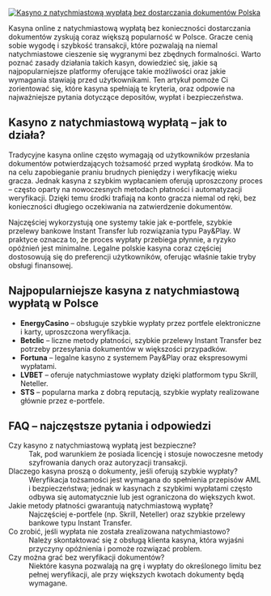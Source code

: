[![Kasyno z natychmiastową wypłatą bez dostarczania dokumentów Polska](https://123-caf.pages.dev/gitsignup.png)](https://vrmoo.ru/Bt82HjjY)

<p>Kasyna online z natychmiastową wypłatą bez konieczności dostarczania dokumentów zyskują coraz większą popularność w Polsce. Gracze cenią sobie wygodę i szybkość transakcji, które pozwalają na niemal natychmiastowe cieszenie się wygranymi bez zbędnych formalności. Warto poznać zasady działania takich kasyn, dowiedzieć się, jakie są najpopularniejsze platformy oferujące takie możliwości oraz jakie wymagania stawiają przed użytkownikami. Ten artykuł pomoże Ci zorientować się, które kasyna spełniają te kryteria, oraz odpowie na najważniejsze pytania dotyczące depositów, wypłat i bezpieczeństwa.</p>  <h2>Kasyno z natychmiastową wypłatą – jak to działa?</h2> <p>Tradycyjne kasyna online często wymagają od użytkowników przesłania dokumentów potwierdzających tożsamość przed wypłatą środków. Ma to na celu zapobieganie praniu brudnych pieniędzy i weryfikację wieku gracza. Jednak kasyna z szybkim wypłacaniem oferują uproszczony proces – często oparty na nowoczesnych metodach płatności i automatyzacji weryfikacji. Dzięki temu środki trafiają na konto gracza niemal od ręki, bez konieczności długiego oczekiwania na zatwierdzenie dokumentów.</p>  <p>Najczęściej wykorzystują one systemy takie jak e-portfele, szybkie przelewy bankowe Instant Transfer lub rozwiązania typu Pay&Play. W praktyce oznacza to, że proces wypłaty przebiega płynnie, a ryzyko opóźnień jest minimalne. Legalne polskie kasyna coraz częściej dostosowują się do preferencji użytkowników, oferując właśnie takie tryby obsługi finansowej.</p>  <h2>Najpopularniejsze kasyna z natychmiastową wypłatą w Polsce</h2> <ul>   <li><strong>EnergyCasino</strong> – obsługuje szybkie wypłaty przez portfele elektroniczne i karty, uproszczona weryfikacja.</li>   <li><strong>Betclic</strong> – liczne metody płatności, szybkie przelewy Instant Transfer bez potrzeby przesyłania dokumentów w większości przypadków.</li>   <li><strong>Fortuna</strong> – legalne kasyno z systemem Pay&Play oraz ekspresowymi wypłatami.</li>   <li><strong>LVBET</strong> – oferuje natychmiastowe wypłaty dzięki platformom typu Skrill, Neteller.</li>   <li><strong>STS</strong> – popularna marka z dobrą reputacją, szybkie wypłaty realizowane głównie przez e-portfele.</li> </ul>  <h2>FAQ – najczęstsze pytania i odpowiedzi</h2> <dl>   <dt>Czy kasyno z natychmiastową wypłatą jest bezpieczne?</dt>   <dd>Tak, pod warunkiem że posiada licencję i stosuje nowoczesne metody szyfrowania danych oraz autoryzacji transakcji.</dd>      <dt>Dlaczego kasyna proszą o dokumenty, jeśli oferują szybkie wypłaty?</dt>   <dd>Weryfikacja tożsamości jest wymagana do spełnienia przepisów AML i bezpieczeństwa; jednak w kasynach z szybkimi wypłatami często odbywa się automatycznie lub jest ograniczona do większych kwot.</dd>      <dt>Jakie metody płatności gwarantują natychmiastową wypłatę?</dt>   <dd>Najczęściej e-portfele (np. Skrill, Neteller) oraz szybkie przelewy bankowe typu Instant Transfer.</dd>      <dt>Co zrobić, jeśli wypłata nie została zrealizowana natychmiastowo?</dt>   <dd>Należy skontaktować się z obsługą klienta kasyna, która wyjaśni przyczyny opóźnienia i pomoże rozwiązać problem.</dd>      <dt>Czy można grać bez weryfikacji dokumentów?</dt>   <dd>Niektóre kasyna pozwalają na grę i wypłaty do określonego limitu bez pełnej weryfikacji, ale przy większych kwotach dokumenty będą wymagane.</dd> </dl>